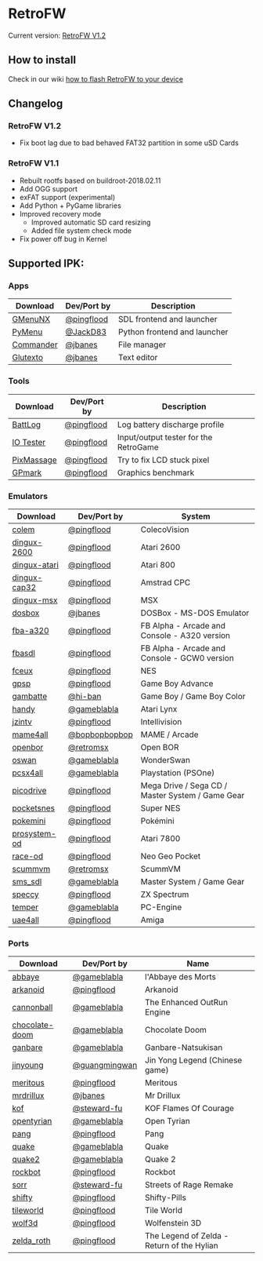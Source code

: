 # RetroFW

Current version: [RetroFW V1.2](https://github.com/retrofw/firmware/releases/download/1.2/RetroFW_v1.2.zip)

## How to install

Check in our wiki [how to flash RetroFW to your device](https://github.com/retrofw/firmware/wiki/How-to-flash-RetroFW-to-your-device)

## Changelog

### RetroFW V1.2
- Fix boot lag due to bad behaved FAT32 partition in some uSD Cards

### RetroFW V1.1
- Rebuilt rootfs based on buildroot-2018.02.11
- Add OGG support
- exFAT support (experimental)
- Add Python + PyGame libraries
- Improved recovery mode
    - Improved automatic SD card resizing
    - Added file system check mode
- Fix power off bug in Kernel

## Supported IPK:

### Apps
| Download | Dev/Port by | Description |
| -----|------|-------|
| [GMenuNX](https://github.com/pingflood/gmenunx/releases/download/latest/gmenunx.ipk) | [@pingflood](https://github.com/pingflood) | SDL frontend and launcher |
| [PyMenu](https://github.com/JackD83/PyMenu/releases/latest) | [@JackD83](https://github.com/JackD83) | Python frontend and launcher |
| [Commander](https://drive.google.com/open?id=1jX8oMS4MkHpvluSCbNxR7gvQuhpUEoXQ) | [@jbanes](https://github.com/jbanes) | File manager  |
| [Glutexto](https://drive.google.com/open?id=1BnNhRvfqMgaHoptp1YDiBeu64LkQ6wNz) | [@jbanes](https://github.com/jbanes) | Text editor  |

### Tools
| Download | Dev/Port by | Description |
| -----|-------|------|
| [BattLog](https://github.com/pingflood/battlog/releases/download/initial/battlog.ipk) | [@pingflood](https://github.com/pingflood) | Log battery discharge profile |
| [IO Tester](https://github.com/pingflood/iotester/releases/download/initial/iotester.ipk) | [@pingflood](https://github.com/pingflood) | Input/output tester for the RetroGame |
| [PixMassage](https://github.com/pingflood/pixmassage/releases/download/initial/pixmassage.ipk) | [@pingflood](https://github.com/pingflood) | Try to fix LCD stuck pixel |
| [GPmark](https://github.com/pingflood/gpmark/releases/download/latest/gpmark.ipk) | [@pingflood](https://github.com/pingflood) | Graphics benchmark |

### Emulators
| Download | Dev/Port by | System |
|------|----|----|
| [colem](https://github.com/pingflood/colem/releases/download/latest/colem.ipk) | [@pingflood](https://github.com/pingflood) | ColecoVision |
| [dingux-2600](https://github.com/pingflood/dingux-2600/releases/download/latest/dingux-2600.ipk) | [@pingflood](https://github.com/pingflood) | Atari 2600 |
| [dingux-atari](https://github.com/pingflood/dingux-atari/releases/download/latest/dingux-atari.ipk) | [@pingflood](https://github.com/pingflood) | Atari 800 |
| [dingux-cap32](https://github.com/pingflood/dingux-cap32/releases/download/latest/dingux-cap32.ipk) | [@pingflood](https://github.com/pingflood) | Amstrad CPC |
| [dingux-msx](https://github.com/pingflood/dingux-msx/releases/download/latest/dingux-msx.ipk) | [@pingflood](https://github.com/pingflood) | MSX |
| [dosbox](https://drive.google.com/open?id=12COhKfowmqfaqcui55VZCVz-zY_vvFxQ) | [@jbanes](https://github.com/jbanes) | DOSBox - MS-DOS Emulator |
| [fba-a320](https://github.com/pingflood/fba-a320/releases/download/latest/fba-a320.ipk) | [@pingflood](https://github.com/pingflood) | FB Alpha - Arcade and Console - A320 version |
| [fbasdl](https://github.com/pingflood/fba-sdl/releases/download/latest/fbasdl.ipk) | [@pingflood](https://github.com/pingflood) | FB Alpha - Arcade and Console - GCW0 version |
| [fceux](https://github.com/pingflood/FCEUX/releases/download/latest/fceux.ipk) |[@pingflood](https://github.com/pingflood) |  NES |
| [gpsp](https://github.com/pingflood/gpsp/releases/download/latest/gpsp.ipk) | [@pingflood](https://github.com/pingflood) | Game Boy Advance |
| [gambatte](https://drive.google.com/open?id=1V6XP6uAsMmrgbzOaRlHKAJaTRiOFLPJb) | [@hi-ban](https://github.com/hi-ban) | Game Boy / Game Boy Color |
| [handy](https://gameblabla.nl/files/ipk/rs97/handy_retrofw.ipk) | [@gameblabla](https://github.com/gameblabla) | Atari Lynx |
| [jzintv](https://github.com/pingflood/jzintv/releases/download/latest/jzintv.ipk) | [@pingflood](https://github.com/pingflood) | Intellivision |
| [mame4all](https://gitlab.com/bopbopbopbop/mame4all-rs97/tags/) | [@bopbopbopbop](https://gitlab.com/bopbopbopbop) | MAME / Arcade |
| [openbor](https://github.com/retromsx/retrofw_ipks/releases/download/3.0_3434/openbor.ipk) | [@retromsx](https://github.com/retromsx) | Open BOR |
| [oswan](https://gameblabla.nl/files/ipk/rs97/oswan_retrofw.ipk) | [@gameblabla](https://github.com/gameblabla) | WonderSwan |
| [pcsx4all](https://gameblabla.nl/files/ipk/rs97/pcsx4all_retrofw.ipk) | [@gameblabla](https://github.com/gameblabla) | Playstation (PSOne) |
| [picodrive](https://github.com/pingflood/picodrive/releases/download/latest/picodrive.ipk) | [@pingflood](https://github.com/pingflood) | Mega Drive / Sega CD / Master System / Game Gear
| [pocketsnes](https://github.com/pingflood/PocketSNES/releases/download/latest/pocketsnes.ipk) | [@pingflood](https://github.com/pingflood) | Super NES |
| [pokemini](https://github.com/pingflood/pokemini/releases/download/latest/pokemini.ipk) | [@pingflood](https://github.com/pingflood) | Pokémini |
| [prosystem-od](https://github.com/pingflood/prosystem-od/releases/download/latest/prosystem-od.ipk) | [@pingflood](https://github.com/pingflood) | Atari 7800 |
| [race-od](https://github.com/pingflood/race-od/releases/download/latest/race-od.ipk) | [@pingflood](https://github.com/pingflood) | Neo Geo Pocket |
| [scummvm](https://github.com/retromsx/retrofw_ipks/releases/download/3.0_3434/scummvm.ipk) | [@retromsx](https://github.com/retromsx) | ScummVM |
| [sms_sdl](https://gameblabla.nl/files/ipk/rs97/sms_sdl_retrofw.ipk) | [@gameblabla](https://github.com/gameblabla) | Master System / Game Gear |
| [speccy](https://github.com/pingflood/speccy/releases/download/latest/speccy.ipk) | [@pingflood](https://github.com/pingflood) | ZX Spectrum |
| [temper](https://gameblabla.nl/files/ipk/rs97/temper_retrofw.ipk) | [@gameblabla](https://github.com/gameblabla) | PC-Engine |
| [uae4all](https://github.com/pingflood/uae4all/releases/download/latest/uae4all.ipk) | [@pingflood](https://github.com/pingflood) | Amiga |

### Ports
| Download | Dev/Port by | Name |
|------|----|----|
| [abbaye](https://gameblabla.nl/files/ipk/rs97/abbaye_retrofw.ipk) | [@gameblabla](https://github.com/gameblabla) | l'Abbaye des Morts |
| [arkanoid](https://github.com/retrofw/arkanoid/releases/download/latest/arkanoid.ipk) | [@pingflood](https://github.com/pingflood) | Arkanoid |
| [cannonball](https://gameblabla.nl/files/ipk/rs97/cannonball_retrofw.ipk) | [@gameblabla](https://github.com/gameblabla) | The Enhanced OutRun Engine |
| [chocolate-doom](https://gameblabla.nl/files/ipk/rs97/chocolate-doom_retrofw.ipk) | [@gameblabla](https://github.com/gameblabla) | Chocolate Doom |
| [ganbare](https://gameblabla.nl/files/ipk/rs97/Ganbare-Natsukisan_retrofw.ipk) | [@gameblabla](https://github.com/gameblabla) | Ganbare-Natsukisan |
| [jinyoung](https://github.com/guangmingwan/rs97-jy/releases) | [@guangmingwan](https://github.com/guangmingwan) | Jin Yong Legend (Chinese game) |
| [meritous](https://github.com/retrofw/meritous/releases/download/latest/meritous.ipk) | [@pingflood](https://github.com/pingflood) | Meritous |
| [mrdrillux](https://drive.google.com/open?id=12cG0jD5wysvdszIF4BcvuPbVe52e2viD) | [@jbanes](https://github.com/jbanes) | Mr Drillux |
| [kof](https://drive.google.com/open?id=1zT4OWVyFm6nHuLMNhkn2GqkdHGe5iaSV) | [@steward-fu](https://github.com/steward-fu) | KOF Flames Of Courage |
| [opentyrian](https://gameblabla.nl/files/ipk/rs97/opentyrian_retrofw.ipk) | [@gameblabla](https://github.com/gameblabla) | Open Tyrian |
| [pang](https://github.com/retrofw/pang/releases/download/latest/pang.ipk) | [@pingflood](https://github.com/pingflood) | Pang |
| [quake](https://gameblabla.nl/files/ipk/rs97/quake_retrofw.ipk) | [@gameblabla](https://github.com/gameblabla) | Quake |
| [quake2](https://gameblabla.nl/files/ipk/rs97/quake2_retrofw.ipk) | [@gameblabla](https://github.com/gameblabla) | Quake 2 |
| [rockbot](https://github.com/retrofw/rockbot/releases/download/latest/rockbot.ipk) | [@pingflood](https://github.com/pingflood) | Rockbot |
| [sorr](https://drive.google.com/open?id=1hRjgWnNPM4zRAGVRHUn6-J93Idd7dWOj) | [@steward-fu](https://github.com/steward-fu) | Streets of Rage Remake |
| [shifty](https://github.com/retrofw/shifty/releases/download/latest/shifty.ipk) | [@pingflood](https://github.com/pingflood) | Shifty-Pills |
| [tileworld](https://github.com/retrofw/tileworld/releases/download/latest/tileworld.ipk) | [@pingflood](https://github.com/pingflood) | Tile World |
| [wolf3d](https://github.com/retrofw/wolf3d/releases/download/latest/wolf3d.ipk) | [@pingflood](https://github.com/pingflood) | Wolfenstein 3D |
| [zelda_roth](https://github.com/retrofw/zelda_roth/releases/download/latest/zelda_roth.ipk) | [@pingflood](https://github.com/pingflood) | The Legend of Zelda - Return of the Hylian |
